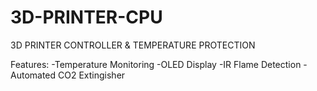 # 3D-PRINTER-CPU
3D PRINTER CONTROLLER &amp; TEMPERATURE PROTECTION 

Features:
-Temperature Monitoring
-OLED Display
-IR Flame Detection
-Automated CO2 Extingisher
